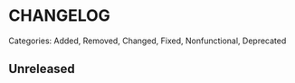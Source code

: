 # CHANGELOG

Categories: Added, Removed, Changed, Fixed, Nonfunctional, Deprecated

## Unreleased

<!--- All unreleased items go here  -->

<!--- Example CHANGELOG entry

## 0.1.0 (2023.04.19)

### Added

- Initial resolver code

-->
